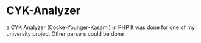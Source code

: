 CYK-Analyzer
============

a CYK Analyzer (Cocke-Younger-Kasami) in PHP
It was done for one of my university project
Other parsers could be done
